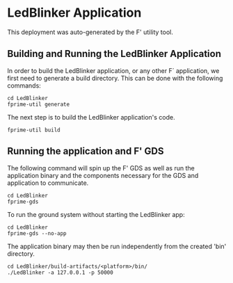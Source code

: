 # LedBlinker Application

This deployment was auto-generated by the F' utility tool.

## Building and Running the LedBlinker Application

In order to build the LedBlinker application, or any other F´ application, we first need to generate a build directory. This can be done with the following commands:

```
cd LedBlinker
fprime-util generate
```

The next step is to build the LedBlinker application's code.
```
fprime-util build
```

## Running the application and F' GDS

The following command will spin up the F' GDS as well as run the application binary and the components necessary for the GDS and application to communicate.

```
cd LedBlinker
fprime-gds
```

To run the ground system without starting the LedBlinker app:
```
cd LedBlinker
fprime-gds --no-app
```

The application binary may then be run independently from the created 'bin' directory.

```
cd LedBlinker/build-artifacts/<platform>/bin/
./LedBlinker -a 127.0.0.1 -p 50000
```
